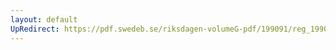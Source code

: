 ```yaml
---
layout: default
UpRedirect: https://pdf.swedeb.se/riksdagen-volumeG-pdf/199091/reg_199091/reg_199091_0387.pdf
---
```


